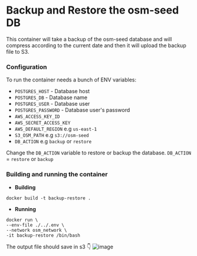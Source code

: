 # Backup and Restore the osm-seed DB

This container will take a backup of the osm-seed database and will compress according to the current date and then it will upload the backup file to S3.


### Configuration

To run the container needs a bunch of ENV variables:

- `POSTGRES_HOST` - Database host
- `POSTGRES_DB` - Database name
- `POSTGRES_USER` - Database user
- `POSTGRES_PASSWORD` - Database user's password 
- `AWS_ACCESS_KEY_ID` 
- `AWS_SECRET_ACCESS_KEY`
- `AWS_DEFAULT_REGION` e.g `us-east-1`
- `S3_OSM_PATH`  e.g `s3://osm-seed`
- `DB_ACTION` e.g `backup` or `restore`

Change the `DB_ACTION` variable to restore or backup the database. `DB_ACTION` =  `restore` or `backup`

### Building and running the container

- **Building**

```
docker build -t backup-restore .
```

- **Running**

```
docker run \
--env-file ./../.env \
--network osm_network \
-it backup-restore /bin/bash
```

The output file should save in s3 👇 
![image](https://user-images.githubusercontent.com/1152236/40454691-6408a96a-5eaf-11e8-8de1-508cb13dced3.png)
